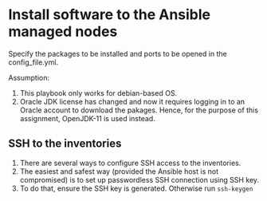 # Install software to the Ansible managed nodes

Specify the packages to be installed and ports to be opened in the config_file.yml.

Assumption: 
1) This playbook only works for debian-based OS.
2) Oracle JDK license has changed and now it requires logging in to an Oracle account to download the pakages. Hence, for the purpose of this assignment, OpenJDK-11 is used instead.

## SSH to the inventories
1) There are several ways to configure SSH access to the inventories.
2) The easiest and safest way (provided the Ansible host is not compromised) is to set up passwordless SSH connection using SSH key.
3) To do that, ensure the SSH key is generated. Otherwise run `ssh-keygen `
